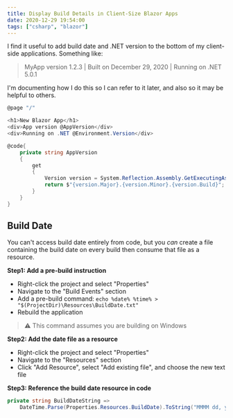 ```yaml
---
title: Display Build Details in Client-Size Blazor Apps
date: 2020-12-29 19:54:00
tags: ["csharp", "blazor"]
---
```




I find it useful to add build date and .NET version to the bottom of my client-side applications. Something like:

> MyApp version 1.2.3 | Built on December 29, 2020 | Running on .NET 5.0.1

I'm documenting how I do this so I can refer to it later, and also so it may be helpful to others.

```cs
@page "/"

<h1>New Blazor App</h1>
<div>App version @AppVersion</div>
<div>Running on .NET @Environment.Version</div>

@code{
	private string AppVersion
	{
		get
		{
			Version version = System.Reflection.Assembly.GetExecutingAssembly().GetName().Version;
			return $"{version.Major}.{version.Minor}.{version.Build}";
		}
	}
}
```

## Build Date

You can't access build date entirely from code, but you _can_ create a file containing the build date on every build then consume that file as a resource.

**Step1: Add a pre-build instruction**
* Right-click the project and select "Properties"
* Navigate to the "Build Events" section
* Add a pre-build command: `echo %date% %time% > "$(ProjectDir)\Resources\BuildDate.txt"`
* Rebuild the application

> ⚠️ This command assumes you are building on Windows

**Step2: Add the date file as a resource**
* Right-click the project and select "Properties"
* Navigate to the "Resources" section
* Click "Add Resource", select "Add existing file", and choose the new text file

**Step3: Reference the build date resource in code**

```cs
private string BuildDateString => 
    DateTime.Parse(Properties.Resources.BuildDate).ToString("MMMM dd, yyyy");
```
